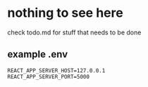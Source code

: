 # nothing to see here

check todo.md for stuff that needs to be done


## example .env
```
REACT_APP_SERVER_HOST=127.0.0.1
REACT_APP_SERVER_PORT=5000
```